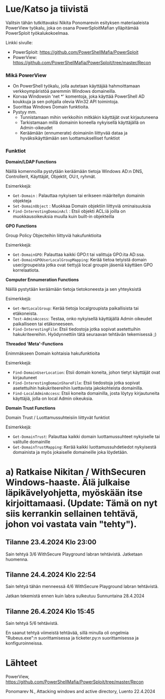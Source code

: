# Lue/Katso ja tiivistä

Valitsin tähän tutkittavaksi Nikita Ponomarevin esityksen materiaaleista PowerView työkalu, joka on osana PowerSploitMafian ylläpitämää PowerSploit työkalukokoelmaa.

Linkki sivulle:
-  PowerSploit: https://github.com/PowerShellMafia/PowerSploit
-  PowerView: https://github.com/PowerShellMafia/PowerSploit/tree/master/Recon

### Mikä PowerView

-  On PowerShell työkalu, jolla autetaan käyttäjää hahmoittamaan verkkoympäristöä paremmin Windows domaineilla.
-  Korvaa Windowsin 'net *' komentoja, joka käyttää PowerShell AD koukkuja ja sen pohjalla olevia Win32 API toimintoja.
-  Suorittaa Windows Domain funktioita.
-  Pystyy mm.
      -  Tunnistamaan mihin verkkoihin mitkäkin käyttäjät ovat kirjautuneena
      -  Tarkistamaan millä domainin koneella nykyisellä käyttäjällä on Admin-oikeudet
      -  Keräämään (ennumerate) doimainiin liittyvää dataa ja hyväksikäyttämään sen luottamukselliset funktiot

### Funktiot

  **Domain/LDAP Functions**

Näillä komennoilla pystytään keräämään tietoja Windows AD:n DNS, Controllerit, Käyttäjät, Objektit, OU:t, ryhmät.

  Esimerkkejä:

-  `Get-Domain` : Palauttaa nykyisen tai erikseen määritellyn domainin objekteja
-  `Set-DomainObject` : Muokkaa Domain objektiin liittyviä ominaisuuksia
-  `Find-InterestingDomainAcl` : Etsii objekti ACL:iä joilla on muokkausoikeuksia muulla kuin built-in objekteilla

  **GPO Functions**

Group Policy Objecteihin liittyviä hakufunktioita

  Esimerkkejä:

-  `Get-DomainGPO`: Palauttaa kaikki GPO:t tai valittuja GPO:ita AD:ssa.
-  `Get-DomainGPOUserLocalGroupMapping`: Kerää tietoa tetyistä domain user/groupeista jotka ovat tiettyjä local groupin jäseniä käyttäen GPO korrelaatiota.

**Computer Ennumeration Functions**

Näillä pystytään keräämään tietoja tietokoneesta ja sen yhteyksistä

Esimerkkejä:

-  `Get-NetLocalGroup`: Kerää tietoja localgroupista paikallisista tai etäkoneista.
-  `Test-AdminAccess`: Testaa, onko nykyisellä käyttäjällä Admin oikeudet paikalliseen tai etäkoneeseen.
-  `Find-InterestingFile`: Etsii tiedostoja jotka sopivat asetettuihin hakukriteereihin. Hyödynnettiin tätä seuraavan tehtävän tekemisessä ;)

**Threaded 'Meta'-Functions**

Enimmäkseen Domain kohtaisia hakufunktioita

Esimerkkejä:

- `Find-DomainUserLocation`: Etsii domain koneita, johon tietyt käyttäjät ovat kirjautuneet
- `Find-InterestingDomainShareFile`: Etsii tiedostoja jotka sopivat asetettuihin hakukriteereihin luettavista jakokohteista domainilla.
- `Find-LocalAdminAccess`: Etsii koneita domainilla, josta löytyy kirjautuneita käyttäjiä, jolla on local Admin oikeuksia.

**Domain Trust Functions**

Domain Trust / Luottamussuhteisiin liittyvät funktiot

Esimerkkejä:

-  `Get-DomainTrust`: Palauttaa kaikki domain luottamussuhteet nykyiselle tai valitulle domainille
-  `Get-DomainTrustMapping`: Kerää kaikki luottamussuhdetiedot nykyisestä domainista ja myös jokaiselle domaineille joka löydetään.


# a) Ratkaise Nikitan / WithSecuren Windows-haaste. Älä julkaise läpikävelyohjetta, myöskään itse kirjoittamaasi. (Update: Tämä on nyt siis kerrankin sellainen tehtävä, johon voi vastata vain "tehty").

## Tilanne 23.4.2024 Klo 23:00

Sain tehtyä 3/6 WithSecure Playground labran tehtävistä. Jatketaan huomenna.

## Tilanne 24.4.2024 Klo 22:54

Sain tehtyä tähän menneessä 4/6 WithSecure Playground labran tehtävistä.

Jatkan tekemistä ennen kuin labra sulkeutuu Sunnuntaina 28.4.2024

## Tilanne 26.4.2024 Klo 15:45

Sain tehtyä 5/6 tehtävistä.

En saanut tehtyä viimeistä tehtävää, sillä minulla oli ongelmia "Rubeus.exe":n suorittamisessa ja ticketer.py:n suorittamisessa ja konfiguroinneissa. 

# Lähteet

PowerView, https://github.com/PowerShellMafia/PowerSploit/tree/master/Recon

Ponomarev N., Attacking windows and active directory, Luento 22.4.2024


